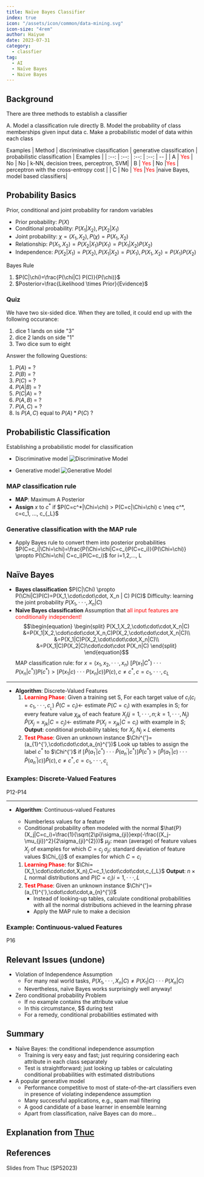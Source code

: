 ```yaml
---
title: Naïve Bayes Classifier
index: true
icon: "/assets/icon/common/data-mining.svg"
icon-size: "4rem"
author: Haiyue
date: 2023-07-31
category:
  - classfier
tag:
  - AI
  - Naïve Bayes
  - Naive Bayes
---
```


## Background
There are three methods to establish a classifier

A. Model a classification rule directly
B. Model the probability of class memberships given input data
c. Make a probabilistic model of data within each class

Examples
| Method | discriminative classification | generative classification | probabilistic classification | Examples | 
| :--: | :--: | :--: | :--: | -- |
| A | <span style="color:red">Yes</span> | No  | No | k-NN, decision trees, perceptron, SVM|
| B | <span style="color:red">Yes</span> | No  |<span style="color:red">Yes</span>  | perceptron with the cross-entropy cost |
| C | No | <span style="color:red">Yes</span>  |<span style="color:red">Yes</span>  |naive Bayes, model based classifiers|

## Probability Basics
Prior, conditional and joint probability for random variables
- Prior probability: $P(X)$
- Conditional probability: $P(X_1| X_2), P(X_2| X_1)$
- Joint probability: $\chi=(X_1,X_2), P(\chi)=P(X_1,X_2)$
- Relationship: $P(X_1, X_2)=P(X_2|X_1)P(X_1)=P(X_1|X_2)P(X_2)$
- Independence: $P(X_2|X_1)=P(X_2),P(X_1|X_2)=P(X_1),P(X_1,X_2)=P(X_1)P(X_2)$

Bayes Rule
1. $P(C|\chi)=\frac{P(\chi|C) P(C)}{P(\chi)}$
2. $Posterior=\frac{Likelihood \times  Prior}{Evidence}$

### Quiz
We have two six-sided dice. When they are tolled, it could end up with the following occurance:
1. dice 1 lands on side "3"
2. dice 2 lands on side "1"
3. Two dice sum to eight

Answer the following Questions:
1. $P(A)$ = ?
2. $P(B)$ = ?
3. $P(C)$ = ?
4. $P(A|B)$ = ?
5. $P(C|A)$ = ?
6. $P(A,B)$ = ?
7. $P(A,C)$ = ?
8. Is $P(A,C)$ equal to $P(A)*P(C)$ ?

## Probabilistic Classification
Establishing a probabilistic model for classification
- Discriminative model
![Discriminative Model](/data/unisa/AdvancedAnalytic2/DiscriminativeModel.jpg)

- Generative model
![Generative Model](/data/unisa/AdvancedAnalytic2/generativemodel.jpg)

### MAP classification rule
- **MAP**: Maximum A Posterior
- **Assign** $x$ to $c^*$ if $P(C=c^*|\Chi=\chi) > P(C=c|\Chi=\chi) c \neq c^*, c=c_1, ..., c_{_L}$

### Generative classification with the MAP rule
- Apply Bayes rule to convert them into posterior probabilities
$P(C=c_i|\Chi=\chi)=\frac{P(\Chi=\chi|C=c_i)P(C=c_i)}{P(\Chi=\chi)} \propto P(\Chi=\chi| C=c_i)P(C=c_i)$ for i=1,2,..., L

## Naïve Bayes

- **Bayes classification**
$P(C|\Chi) \propto P(\Chi|C)P(C)=P(X_1,\cdot\cdot\cdot, X_n | C) P(C)$
Difficulty: learning the joint probability $P(X_1,\cdot\cdot\cdot ,X_n|C)$
- **Naïve Bayes classification**
  Assumption that <span style="color:red">all input features are conditionally independent!</span>
$$\begin{equation}
\begin{split}   
  P(X_1,X_2,\cdot\cdot\cdot,X_n|C) &=P(X_1|X_2,\cdot\cdot\cdot,X_n,C)P(X_2,\cdot\cdot\cdot,X_n|C)\\
    &=P(X_1|C)P(X_2,\cdot\cdot\cdot,X_n|C)\\
    &=P(X_1|C)P(X_2|C)\cdot\cdot\cdot P(X_n|C)
\end{split}
\end{equation}$$
  MAP classification rule: for $x=(x_1,x_2,\cdot\cdot\cdot,x_n)$
$[P(x_1|C^*)\cdot\cdot\cdot P(x_n|c^*)]P(c^*)>[P(x_1|c)\cdot\cdot\cdot P(x_n|c)]P(c),c\neq c^*,c=c_1,\cdot\cdot\cdot,c_L$

---

- **Algorithm**: Discrete-Valued Features
  1. **<span style="color:red">Learning Phase</span>**: Given a training set S, 
    For each target value of $c_i(c_i=c_1,\cdot\cdot\cdot,c_{_L})$
    $\hat{P}(C=c_i)\gets$ estimate $P(C=c_i)$ with examples in S;
    for every feature value $\chi_{jk}$ of each feature $X_j(j=1,\cdot\cdot\cdot,n;k=1,\cdot\cdot\cdot,N_j)$
    $\hat{P}(X_j=x_{jk}|C=c_j)\gets$ estimate $P(X_j=x_{jk}|C=c_i)$ with example in $S$;
    **Output**: conditional probability tables; for $X_j,N_j\times L$ elements
  2. **<span style="color:red">Test Phase</span>**: Given an unknown instance $\Chi^{'}=(a_{1}^{'},\cdot\cdot\cdot,a_{n}^{'})$
    Look up tables to assign the label $c^*$ to $\Chi^{'}$ if 
    $[\hat{P}(a_{1}^{'}|c^*)\cdot\cdot\cdot \hat{P}(a_{n}^{'}|c^*)]\hat{P}(c^*) > [\hat{P}(a_{1}^{'}|c)\cdot\cdot\cdot\hat{P}(a_{n}^{'}|c)]\hat{P}(c), c\neq c^*, c=c_1,\cdot\cdot\cdot, c_{_L}$

### Examples: Discrete-Valued Features
P12-P14

---

- **Algorithm**: Continuous-valued Features
  - Numberless values for a feature
  - Conditional probability often modeled with the normal
  $\hat{P}(X_j|C=c_i)=\frac{1}{\sqrt{2\pi}\sigma_{ji}}exp(-\frac{(X_j-\mu_{ji})^2}{2\sigma_{ji}^{2}})$
      $\mu_{ji}$: mean (average) of feature values $X_j$ of examples for which $C=c_j$
      $\sigma_{ji}$: standard deviation of feature values $\Chi_{j}$ of examples for which $C=c_i$

  1. **<span style="color:red">Learning Phase</span>**: 
    for $\Chi=(X_1,\cdot\cdot\cdot,X_n),C=c_1,\cdot\cdot\cdot,c_{_L}$
    **Output**: $n \times L$ normal distributions and $P(C=c_i) i=1,\cdot\cdot\cdot,L$
  2. **<span style="color:red">Test Phase</span>**: Given an unknown instance $\Chi^{'}=(a_{1}^{'},\cdot\cdot\cdot,a_{n}^{'})$
      - Instead of looking-up tables, calculate conditional probabilities with all the normal distributions achieved in the learning phrase
      - Apply the MAP rule to make a decision

### Example: Continuous-valued Features 
P16


## Relevant Issues (undone)
- Violation of Independence Assumption
    - For many real world tasks, $P(X_1,\cdot\cdot\cdot,X_n|C) \neq P(X_1|C)\cdot\cdot\cdot P(X_n|C)$
    - Nevertheless, naïve Bayes works surprisingly well anyway!
- Zero conditional probability Problem
    - If no example contains the attribute value
    - In this circumstance, $$ during test 
    - For a remedy, conditional probabilities estimated with

## Summary
- Naïve Bayes: the conditional independence assumption
    - Training is very easy and fast; just requiring considering each  attribute in each class separately
    - Test is straightforward; just looking up tables or calculating conditional probabilities with estimated distributions 
- A popular generative model
    - Performance competitive to most of state-of-the-art classifiers even in presence of violating independence assumption
    - Many successful applications, e.g., spam mail filtering
    - A good candidate of a base learner in ensemble learning
    - Apart from classification, naïve Bayes can do more… 


## Explanation from [Thuc](https://people.unisa.edu.au/thuc.le)
<YouTube id="w_bPyypZiyo" />

## References
Slides from Thuc (SP52023)